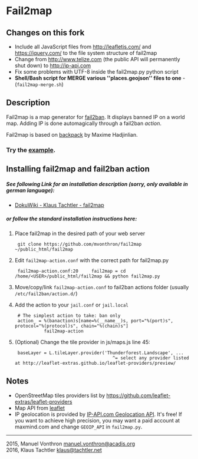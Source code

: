 Fail2map
========

Changes on this fork
--------------------

- Include all JavaScript files from http://leafletjs.com/ and https://jquery.com/ to the file system structure of fail2map
- Change from http://www.telize.com (the public API will permanently shut down) to http://ip-api.com
- Fix some problems with UTF-8 inside the fail2map.py python script
- **Shell/Bash script for MERGE various ''places.geojson'' files to one** - (`fail2map-merge.sh`)

Description
-----------

Fail2map is a map generator for [fail2ban](http://www.fail2ban.org).
It displays banned IP on a world map. Adding IP is done automagically through a fail2ban *action*.

Fail2map is based on [backpack](https://github.com/maximeh/backpack) by Maxime Hadjinlian.

### Try the [example](http://mvonthron.github.io/fail2map).

Installing fail2map and fail2ban action
---------------------------------------

##### See following Link for an installation description (sorry, only available in german language):
- [DokuWiki - Klaus Tachtler - fail2map](http://www.dokuwiki.tachtler.net/doku.php?id=tachtler:fail2map)

##### or follow the standard installation instructions here:

1. Place fail2map in the desired path of your web server

        git clone https://github.com/mvonthron/fail2map ~/public_html/fail2map

2. Edit `fail2map-action.conf` with the correct path for fail2map.py

        fail2map-action.conf:20     fail2map = cd /home/<USER>/public_html/fail2map && python fail2map.py

3. Move/copy/link `fail2map-action.conf` to fail2ban actions folder (usually `/etc/fail2ban/action.d/`)
4. Add the action to your `jail.conf` or `jail.local`

        # The simplest action to take: ban only
        action_ = %(banaction)s[name=%(__name__)s, port="%(port)s", protocol="%(protocol)s", chain="%(chain)s"]
                  fail2map-action

5. (Optional) Change the tile provider in js/maps.js line 45:

        baseLayer = L.tileLayer.provider('Thunderforest.Landscape', ...
                                            ^= select any provider listed at http://leaflet-extras.github.io/leaflet-providers/preview/ 
                                            
Notes
-----
* OpenStreetMap tiles providers list by https://github.com/leaflet-extras/leaflet-providers
* Map API from [leaflet](http://www.leafletjs.com)
* IP geolocation is provided by [IP-API.com Geolocation API](http://ip-api.com). It's free! If you want to achieve high precision, you may want a paid account at maxmind.com and change `GEOIP_API` in `fail2map.py`.

----
2015, Manuel Vonthron <manuel.vonthron@acadis.org>     
2016, Klaus Tachtler <klaus@tachtler.net>

